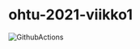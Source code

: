 # ohtu-2021-viikko1

![GithubActions](https://github.com/ainokuos/ohtu-2021-viikko1/workflows/CI/badge.svg)
